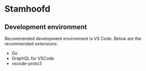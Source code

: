 # Stamhoofd

## Development environment

Recommended development environment is VS Code. Below are the recommended extensions:

* Go
* GraphQL for VSCode
* vscode-proto3

